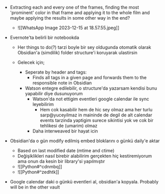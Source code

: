 - Extracting each and every one of the frames, finding the most 'prominent' color in that frame and applying it to the whole film and maybe applying the results in some other way in the end? 
	- ![[WhatsApp Image 2023-12-15 at 18.57.55.jpeg]]





- Evernote'ta belirli bir notebookda
	- Her things to do(?) tarzi boyle bir sey oldugunda otomatik olarak Obsidian'a (simdilik) folder structure'i koruyarak ulastirsin

	- Gelecek için;
		- Seperate by header and tags:
			- Finds all tags in a given page and forwards them to the responsible note in Obsidian
		- Watson entegre edilebilir, o structure'da yazarsam kendisi bunu yapabilir diye dusunuyorum
			- Watson'da not ettigim eventleri google calendar ile sync leyebilirim
				- Hem cok kasabilir hem de hic sey olmaz ama her turlu sarp@yuceyilmaz in maininde de degil de alt calendar events tarzinda yaptigim surece sikintisi yok ve cok bir tehlikesi de (umarim) olmaz
			- Daha interweaved bir hayat icin



- Obsidian'da o gün modify edilmiş embed bloklarını o günkü daily'e aktar
	- Based on last modified date (mtime and ctime)
	- Değişiklikleri nasıl birebir alabilirim gerçekten hiç kestiremiyorum ama onun da kesin bir library'si yapılmıştır
	- ![[Python#^cdnmbq]]
	- ![[Python#^zedhtk]]

- Google calendar daki o günkü eventleri al, obsidian'a kopyala. Probably will be in the other vault